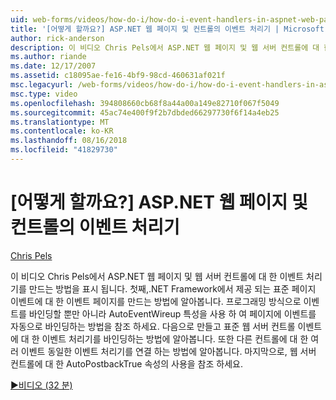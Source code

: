 ```yaml
---
uid: web-forms/videos/how-do-i/how-do-i-event-handlers-in-aspnet-web-pages-and-controls
title: '[어떻게 할까요?] ASP.NET 웹 페이지 및 컨트롤의 이벤트 처리기 | Microsoft Docs'
author: rick-anderson
description: 이 비디오 Chris Pels에서 ASP.NET 웹 페이지 및 웹 서버 컨트롤에 대 한 이벤트 처리기를 만드는 방법을 표시 됩니다. 먼저, 페이지 수준 이벤트 f를 만드는 방법 알아보기...
ms.author: riande
ms.date: 12/17/2007
ms.assetid: c18095ae-fe16-4bf9-98cd-460631af021f
msc.legacyurl: /web-forms/videos/how-do-i/how-do-i-event-handlers-in-aspnet-web-pages-and-controls
msc.type: video
ms.openlocfilehash: 394808660cb68f8a44a00a149e82710f067f5049
ms.sourcegitcommit: 45ac74e400f9f2b7dbded66297730f6f14a4eb25
ms.translationtype: MT
ms.contentlocale: ko-KR
ms.lasthandoff: 08/16/2018
ms.locfileid: "41829730"
---
```

<a name="how-do-i-event-handlers-in-aspnet-web-pages-and-controls"></a>[어떻게 할까요?] ASP.NET 웹 페이지 및 컨트롤의 이벤트 처리기
====================
[Chris Pels](https://twitter.com/chrispels)

이 비디오 Chris Pels에서 ASP.NET 웹 페이지 및 웹 서버 컨트롤에 대 한 이벤트 처리기를 만드는 방법을 표시 됩니다. 첫째,.NET Framework에서 제공 되는 표준 페이지 이벤트에 대 한 이벤트 페이지를 만드는 방법에 알아봅니다. 프로그래밍 방식으로 이벤트를 바인딩할 뿐만 아니라 AutoEventWireup 특성을 사용 하 여 페이지에 이벤트를 자동으로 바인딩하는 방법을 참조 하세요. 다음으로 만들고 표준 웹 서버 컨트롤 이벤트에 대 한 이벤트 처리기를 바인딩하는 방법에 알아봅니다. 또한 다른 컨트롤에 대 한 여러 이벤트 동일한 이벤트 처리기를 연결 하는 방법에 알아봅니다. 마지막으로, 웹 서버 컨트롤에 대 한 AutoPostbackTrue 속성의 사용을 참조 하세요.

[&#9654;비디오 (32 분)](https://channel9.msdn.com/Blogs/ASP-NET-Site-Videos/how-do-i-event-handlers-in-aspnet-web-pages-and-controls)
